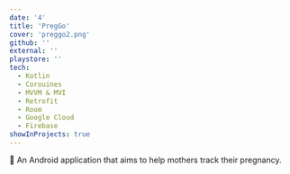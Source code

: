 ```yaml
---
date: '4'
title: 'PregGo'
cover: 'preggo2.png'
github: ''
external: ''
playstore: ''
tech:
  - Kotlin
  - Corouines
  - MVVM & MVI
  - Retrofit
  - Room
  - Google Cloud
  - Firebase
showInProjects: true
---
```


🤰 An Android application that aims to help mothers track their pregnancy.
